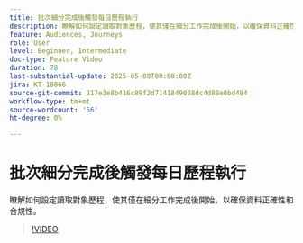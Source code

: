 ```yaml
---
title: 批次細分完成後觸發每日歷程執行
description: 瞭解如何設定讀取對象歷程，使其僅在細分工作完成後開始，以確保資料正確性和合規性。
feature: Audiences, Journeys
role: User
level: Beginner, Intermediate
doc-type: Feature Video
duration: 78
last-substantial-update: 2025-05-08T00:00:00Z
jira: KT-18066
source-git-commit: 217e3e8b416c89f2d7141849028dc4d88e0bd484
workflow-type: tm+mt
source-wordcount: '56'
ht-degree: 0%

---
```



# 批次細分完成後觸發每日歷程執行

瞭解如何設定讀取對象歷程，使其僅在細分工作完成後開始，以確保資料正確性和合規性。

>[!VIDEO](https://video.tv.adobe.com/v/3458146/?learn=on&enablevpops)
